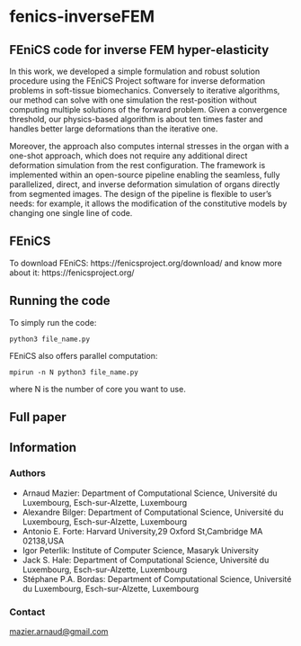 # fenics-inverseFEM
<h2>FEniCS code for inverse FEM hyper-elasticity</h2>
 
In this work, we developed a simple formulation and robust solution procedure using the FEniCS Project software for inverse deformation problems in soft-tissue biomechanics. Conversely to iterative algorithms, our method can solve with one simulation the rest-position without computing multiple solutions of the forward problem. Given a convergence threshold, our physics-based algorithm is about ten times faster and handles better large deformations than the iterative one.

Moreover, the approach also computes internal stresses in the organ with a one-shot approach, which does not require any additional direct deformation simulation from the rest configuration. The framework is implemented within an open-source pipeline enabling the seamless, fully parallelized, direct, and inverse deformation simulation of organs directly from segmented images. The design of the pipeline is flexible to user’s needs: for example, it allows the modification of the constitutive models by changing one single line of code.


<h2>FEniCS</h2>
To download FEniCS: https://fenicsproject.org/download/
and know more about it: https://fenicsproject.org/

## Running the code
To simply run the code:
```
python3 file_name.py
```

FEniCS also offers parallel computation:
```
mpirun -n N python3 file_name.py
```
where N is the number of core you want to use.

## Full paper

## Information
### Authors 
- Arnaud Mazier: Department of Computational Science, Université du Luxembourg, Esch-sur-Alzette, Luxembourg
- Alexandre Bilger: Department of Computational Science, Université du Luxembourg, Esch-sur-Alzette, Luxembourg
- Antonio E. Forte: Harvard University,29 Oxford St,Cambridge MA 02138,USA
- Igor Peterlik: Institute of Computer Science, Masaryk University
- Jack S. Hale: Department of Computational Science, Université du Luxembourg, Esch-sur-Alzette, Luxembourg
- Stéphane P.A. Bordas: Department of Computational Science, Université du Luxembourg, Esch-sur-Alzette, Luxembourg

### Contact 
mazier.arnaud@gmail.com

